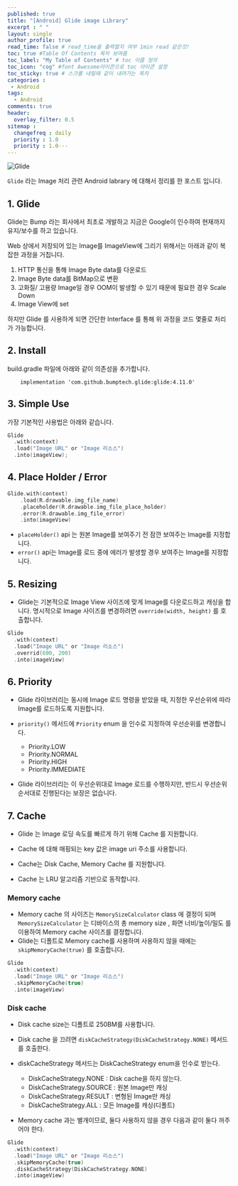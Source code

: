 ```yaml
---
published: true
title: "[Android] Glide image Library"	
excerpt : " "	
layout: single	
author_profile: true	
read_time: false # read_time을 출력할지 여부 1min read 같은것!	
toc: true #Table Of Contents 목차 보여줌	
toc_label: "My Table of Contents" # toc 이름 정의	
toc_icon: "cog" #font Awesome아이콘으로 toc 아이콘 설정	
toc_sticky: true # 스크롤 내릴때 같이 내려가는 목차	
categories :	
 - Android	
tags: 	
  - Android	
comments: true	
header:	
  overlay_filter: 0.5	
sitemap :	
  changefreq : daily	
  priority : 1.0	
  priority : 1.0---
---
```



![Glide](https://miro.medium.com/max/700/1*f82fDTCyMUyRTePMC3xuCQ.png)

`Glide` 라는 Image 처리 관련 Android labrary 에 대해서 정리를 한 포스트 입니다.

## 1. Glide

Glide는 Bump 라는 회사에서 최초로 개발하고 지금은 Google이 인수하여 현재까지 유지/보수를 하고 있습니다.
  
Web 상에서 저장되어 있는 Image를 ImageView에 그리기 위해서는 아래과 같이 복잡한 과정을 거칩니다.

  1. HTTP 통신을 통해 Image Byte data를 다운로드
  2. Image Byte data를 BitMap으로 변환
  3. 고화질/ 고용량 Image일 경우 OOM이 발생할 수 있기 때문에 필요한 경우 Scale Down
  4. Image View에 set
  
하지만 Glide 를 사용하게 되면 간단한 Interface 를 통해 위 과정을 코드 몇줄로 처리가 가능합니다.

## 2. Install

build.gradle 파일에 아래와 같이 의존성을 추가합니다.

~~~gradele
    implementation 'com.github.bumptech.glide:glide:4.11.0'
~~~

## 3. Simple Use

가장 기본적인 사용법은 아래와 같습니다.

~~~kotlin
Glide
  .with(context)
  .load("Image URL" or "Image 리소스")
  .into(imageView);
~~~

## 4. Place Holder / Error

~~~kotlin
Glide.with(context)
    .load(R.drawable.img_file_name)
    .placeholder(R.drawable.img_file_place_holder)
    .error(R.drawable.img_file_error)
    .into(imageView)
~~~

- `placeHolder()` api 는 원본 Image를 보여주기 전 잠깐 보여주는 Image를 지정합니다.
- `error()` api는 Image를 로드 중에 에러가 발생할 경우 보여주는 Image를 지정합니다.

## 5. Resizing

- Glide는 기본적으로 Image View 사이즈에 맞게 Image를 다운로드하고 캐싱을 합니다. 명시적으로 Image 사이즈를 변경하려면 `override(width, height)` 를 호출합니다.

~~~kotlin
Glide
  .with(context)
  .load("Image URL" or "Image 리소스")
  .overrid(600, 200)
  .into(imageView)
~~~

## 6. Priority

- Glide 라이브러리는 동시에 Image 로드 명령을 받았을 때, 지정한 우선순위에 따라 Image를 로드하도록 지원합니다.

- `priority()` 메서드에 `Priority` enum 을 인수로 지정하여 우선순위를 변경합니다.
  - Priority.LOW
  - Priority.NORMAL
  - Priority.HIGH
  - Priority.IMMEDIATE

- Glide 라이브러리는 이 우선순위대로 Image 로드를 수행하지만, 반드시 우선순위 순서대로 진행된다는 보장은 없습니다.

## 7. Cache

- Glide 는 Image 로딩 속도를 빠르게 하기 위해 Cache 를 지원합니다.

- Cache 에 대해 매핑되는 key 값은 image uri 주소를 사용합니다.

- Cache는 Disk Cache, Memory Cache 를 지원합니다.

- Cache 는 LRU 알고리즘 기반으로 동작합니다.

### Memory cache

- Memory cache 의 사이즈는 `MemorySizeCalculator` class 에 결정이 되며 `MemorySizeCalculator` 는 디바이스의 총 memory size , 화면 너비/높이/밀도 를 이용하여 Memory cache 사이즈를 결정합니다.
- Glide는 디폴트로 Memory cache를 사용하며 사용하지 않을 때에는 `skipMemoryCache(true)` 를 호출합니다.

~~~kotlin
Glide
  .with(context)
  .load("Image URL" or "Image 리소스")
  .skipMemoryCache(true)
  .into(imageView)
~~~

### Disk cache

- Disk cache size는 디폴트로 250BM를 사용합니다.

- Disk cache 을 끄려면 `diskCacheStrategy(DiskCacheStrategy.NONE)` 메서드를 호출한다.

- diskCacheStrategy 메서드는 DiskCacheStrategy enum을 인수로 받는다.
  - DiskCacheStrategy.NONE : Disk cache을 하지 않는다.
  - DiskCacheStrategy.SOURCE : 원본 Image만 캐싱
  - DiskCacheStrategy.RESULT : 변형된 Image만 캐싱
  - DiskCacheStrategy.ALL : 모든 Image를 캐싱(디폴트)

- Memory cache 과는 별개이므로, 둘다 사용하지 않을 경우 다음과 같이 둘다 꺼주어야 한다.

~~~kotlin
Glide
  .with(context)
  .load("Image URL" or "Image 리소스")
  .skipMemoryCache(true)
  .diskCacheStrategy(DiskCacheStrategy.NONE)
  .into(imageView)
~~~
